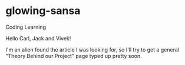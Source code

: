 glowing-sansa
=============

Coding Learning

Hello Carl, Jack and Vivek!

I'm an alien found the article I was looking for, so I'll try to get a general "Theory Behind our Project" page typed up pretty soon.
